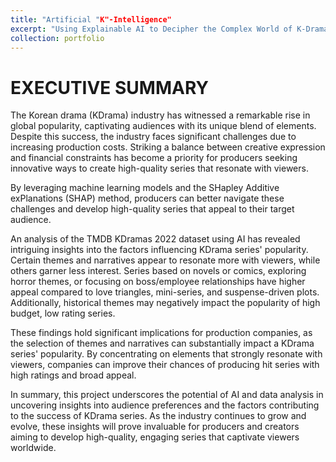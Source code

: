 ```yaml
---
title: "Artificial "K"-Intelligence"
excerpt: "Using Explainable AI to Decipher the Complex World of K-Dramas<br /><img src='/images/kdrama/1.png'>"
collection: portfolio
---
```


# EXECUTIVE SUMMARY

The Korean drama (KDrama) industry has witnessed a remarkable rise in global popularity, captivating audiences with its unique blend of elements. Despite this success, the industry faces significant challenges due to increasing production costs. Striking a balance between creative expression and financial constraints has become a priority for producers seeking innovative ways to create high-quality series that resonate with viewers.

By leveraging machine learning models and the SHapley Additive exPlanations (SHAP) method, producers can better navigate these challenges and develop high-quality series that appeal to their target audience.

An analysis of the TMDB KDramas 2022 dataset using AI has revealed intriguing insights into the factors influencing KDrama series' popularity. Certain themes and narratives appear to resonate more with viewers, while others garner less interest. Series based on novels or comics, exploring horror themes, or focusing on boss/employee relationships have higher appeal compared to love triangles, mini-series, and suspense-driven plots. Additionally, historical themes may negatively impact the popularity of high budget, low rating series.

These findings hold significant implications for production companies, as the selection of themes and narratives can substantially impact a KDrama series' popularity. By concentrating on elements that strongly resonate with viewers, companies can improve their chances of producing hit series with high ratings and broad appeal.

In summary, this project underscores the potential of AI and data analysis in uncovering insights into audience preferences and the factors contributing to the success of KDrama series. As the industry continues to grow and evolve, these insights will prove invaluable for producers and creators aiming to develop high-quality, engaging series that captivate viewers worldwide.
